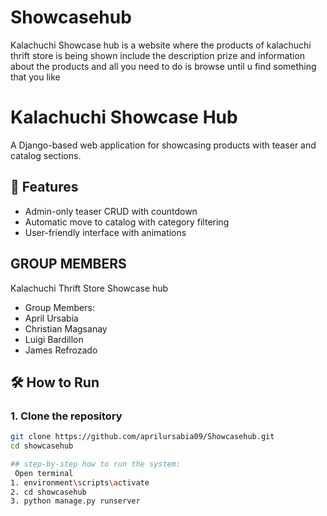 # Showcasehub
Kalachuchi Showcase hub is a website where the products of kalachuchi thrift store is being shown include the description prize and information about the products and all you need to do is browse until u find something that you like 

# Kalachuchi Showcase Hub

A Django-based web application for showcasing products with teaser and catalog sections.

## 🚀 Features
- Admin-only teaser CRUD with countdown
- Automatic move to catalog with category filtering
- User-friendly interface with animations


## GROUP MEMBERS
Kalachuchi Thrift Store Showcase hub
- Group Members:
- April Ursabia
- Christian Magsanay
- Luigi Bardillon
- James Refrozado

## 🛠️ How to Run

### 1. Clone the repository
```bash
git clone https://github.com/aprilursabia09/Showcasehub.git
cd showcasehub

## step-by-step how to run the system:
 Open terminal
1. environment\scripts\activate
2. cd showcasehub
3. python manage.py runserver


